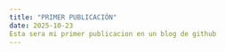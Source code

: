 ```yaml
---
title: "PRIMER PUBLICACIÓN"
date: 2025-10-23
Esta sera mi primer publicacion en un blog de github
---
```

